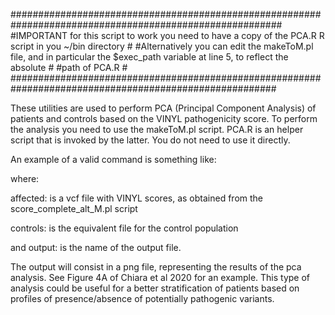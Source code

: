 #########################################################################################################
#IMPORTANT for this script to work you need to have a copy of the PCA.R R script in you ~/bin directory                       #
#Alternatively you can edit the makeToM.pl file, and in particular the $exec_path variable at line 5, to reflect the absolute # #path of PCA.R                                                                                                                #
########################################################################################################

These utilities are used to perform PCA (Principal Component Analysis) of patients and controls based on the VINYL pathogenicity score. To perform the analysis you need to use the makeToM.pl script. PCA.R is an helper script that is invoked by the latter. You do not need to use it directly.

An example of a valid command is something like:

<perl makeToM.pl affected controls output>

where:

affected: is a vcf file with VINYL scores, as obtained from the score_complete_alt_M.pl script

controls: is the equivalent file for the control population

and output: is the name of the output file.

The output will consist in a png file, representing the results of the pca analysis. See Figure 4A of Chiara et al 2020 for an example. This type of analysis could be useful for a better stratification of patients based on profiles of presence/absence of potentially pathogenic variants.
